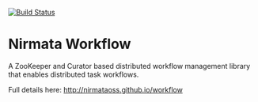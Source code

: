 [![Build Status](https://travis-ci.org/NirmataOSS/workflow.svg?branch=master)](https://travis-ci.org/NirmataOSS/workflow)

Nirmata Workflow
========
 
 A ZooKeeper and Curator based distributed workflow management library that enables distributed task workflows.
 
 Full details here: http://nirmataoss.github.io/workflow

